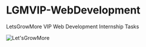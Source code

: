# LGMVIP-WebDevelopment

LetsGrowMore VIP Web Development Internship Tasks


![Let'sGrowMore](https://user-images.githubusercontent.com/103566665/218325309-57dd86e9-4e18-46db-b1eb-375f00b80fe7.png)
